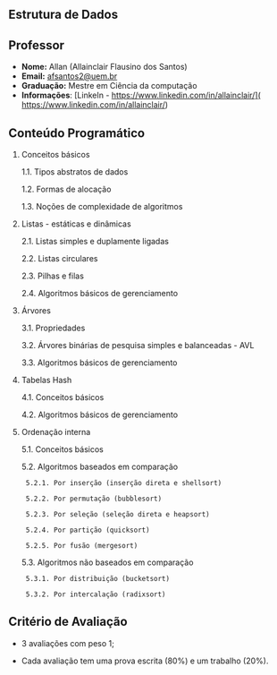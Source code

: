 ## Estrutura de Dados

## Professor

* **Nome:** Allan (Allainclair Flausino dos Santos)
* **Email:** afsantos2@uem.br
* **Graduação:** Mestre em Ciência da computação
* **Informações**: [LinkeIn - https://www.linkedin.com/in/allainclair/](
  https://www.linkedin.com/in/allainclair/)


## Conteúdo Programático

1. Conceitos básicos

    1.1. Tipos abstratos de dados

    1.2. Formas de alocação

    1.3. Noções de complexidade de algoritmos

2. Listas - estáticas e dinâmicas

    2.1. Listas simples e duplamente ligadas

    2.2. Listas circulares

    2.3. Pilhas e filas

    2.4. Algoritmos básicos de gerenciamento

3. Árvores

    3.1. Propriedades

    3.2. Árvores binárias de pesquisa simples e balanceadas - AVL

    3.3. Algoritmos básicos de gerenciamento

4. Tabelas Hash

    4.1. Conceitos básicos

    4.2. Algoritmos básicos de gerenciamento

5. Ordenação interna

    5.1. Conceitos básicos

    5.2. Algoritmos baseados em comparação

        5.2.1. Por inserção (inserção direta e shellsort)

        5.2.2. Por permutação (bubblesort)

        5.2.3. Por seleção (seleção direta e heapsort)

        5.2.4. Por partição (quicksort)

        5.2.5. Por fusão (mergesort)

    5.3. Algoritmos não baseados em comparação

        5.3.1. Por distribuição (bucketsort)

        5.3.2. Por intercalação (radixsort)

## Critério de Avaliação

* 3 avaliações com peso 1;

* Cada avaliação tem uma prova escrita (80%) e um trabalho (20%).

